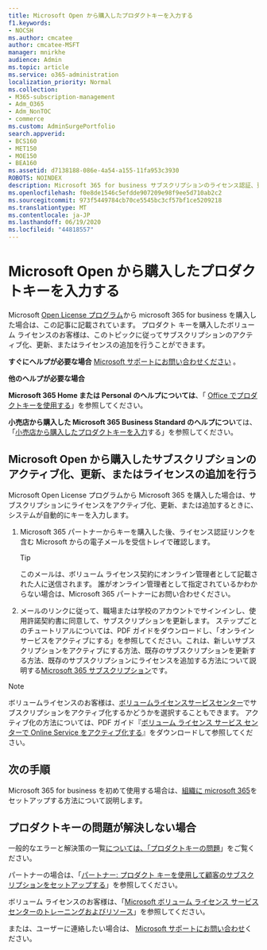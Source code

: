 ```yaml
---
title: Microsoft Open から購入したプロダクトキーを入力する
f1.keywords:
- NOCSH
ms.author: cmcatee
author: cmcatee-MSFT
manager: mnirkhe
audience: Admin
ms.topic: article
ms.service: o365-administration
localization_priority: Normal
ms.collection:
- M365-subscription-management
- Adm_O365
- Adm_NonTOC
- commerce
ms.custom: AdminSurgePortfolio
search.appverid:
- BCS160
- MET150
- MOE150
- BEA160
ms.assetid: d7138188-086e-4a54-a155-11fa953c3930
ROBOTS: NOINDEX
description: Microsoft 365 for business サブスクリプションのライセンス認証、更新、または追加を行う方法について説明します。
ms.openlocfilehash: f0e8de1546c5efdde907209e98f9ee5d710ab2c2
ms.sourcegitcommit: 973f5449784cb70ce5545bc3cf57bf1ce5209218
ms.translationtype: MT
ms.contentlocale: ja-JP
ms.lasthandoff: 06/19/2020
ms.locfileid: "44818557"
---
```

# <a name="enter-your-product-key-purchased-from-microsoft-open"></a>Microsoft Open から購入したプロダクトキーを入力する

Microsoft [Open License プログラム](https://go.microsoft.com/fwlink/p/?LinkID=613298)から microsoft 365 for business を購入した場合は、この記事に記載されています。 プロダクト キーを購入したボリューム ライセンスのお客様は、このトピックに従ってサブスクリプションのアクティブ化、更新、またはライセンスの追加を行うことができます。
  
 **すぐにヘルプが必要な場合** [Microsoft サポートにお問い合わせください](../admin/contact-support-for-business-products.md) 。 
  
 **他のヘルプが必要な場合**
 
 **Microsoft 365 Home または Personal のヘルプについては**、「 [Office でプロダクトキーを使用する](https://support.microsoft.com/office/12a5763a-d45c-4685-8c95-a44500213759.aspx)」を参照してください。
  
 **小売店から購入した Microsoft 365 Business Standard のヘルプについ**ては、「[小売店から購入したプロダクトキーを入力](enter-your-product-key.md)する」を参照してください。 
  
## <a name="activate-renew-or-add-licenses-to-a-subscription-purchased-from-microsoft-open"></a>Microsoft Open から購入したサブスクリプションのアクティブ化、更新、またはライセンスの追加を行う

Microsoft Open License プログラムから Microsoft 365 を購入した場合は、サブスクリプションにライセンスをアクティブ化、更新、または追加するときに、システムが自動的にキーを入力します。
  
1. Microsoft 365 パートナーからキーを購入した後、ライセンス認証リンクを含む Microsoft からの電子メールを受信トレイで確認します。
    
    > [!TIP]
    >  このメールは、ボリューム ライセンス契約にオンライン管理者として記載された人に送信されます。 誰がオンライン管理者として指定されているかわからない場合は、Microsoft 365 パートナーにお問い合わせください。 
  
2. メールのリンクに従って、職場または学校のアカウントでサインインし、使用許諾契約書に同意して、サブスクリプションを更新します。 ステップごとのチュートリアルについては、PDF ガイドをダウンロードし、「オンラインサービスをアクティブにする」を参照してください。これは、新しいサブスクリプションをアクティブにする方法、既存のサブスクリプションを更新する方法、既存のサブスクリプションにライセンスを追加する方法について説明する[Microsoft 365 サブスクリプション](https://go.microsoft.com/fwlink/p/?LinkId=618100)です。
    
> [!NOTE]
> ボリュームライセンスのお客様は、[ボリュームライセンスサービスセンター](https://go.microsoft.com/fwlink/p/?LinkID=282016)でサブスクリプションをアクティブ化するかどうかを選択することもできます。 アクティブ化の方法については、PDF ガイド『[ボリューム ライセンス サービス センターで Online Service をアクティブ化する](https://go.microsoft.com/fwlink/p/?LinkId=618096)』をダウンロードして参照してください。 
  
## <a name="whats-next"></a>次の手順

Microsoft 365 for business を初めて使用する場合は、[組織に microsoft 365](../admin/setup/setup.md)をセットアップする方法について説明します。
  
## <a name="still-having-trouble-with-product-keys"></a>プロダクトキーの問題が解決しない場合

一般的なエラーと解決策の一覧[については、「プロダクトキーの問題](product-key-errors-and-solutions.md)」をご覧ください。
  
パートナーの場合は、「[パートナー: プロダクト キーを使用して顧客のサブスクリプションをセットアップする](https://support.microsoft.com/office/cf22c50f-95c9-4fa2-b959-c264de256d40)」を参照してください。
  
ボリューム ライセンスのお客様は、「[Microsoft ボリューム ライセンス サービス センターのトレーニングおよびリソース](https://go.microsoft.com/fwlink/p/?LinkId=618103)」を参照してください。
  
または、ユーザーに連絡したい場合は、 [Microsoft サポートにお問い合わせ](../admin/contact-support-for-business-products.md)ください。
